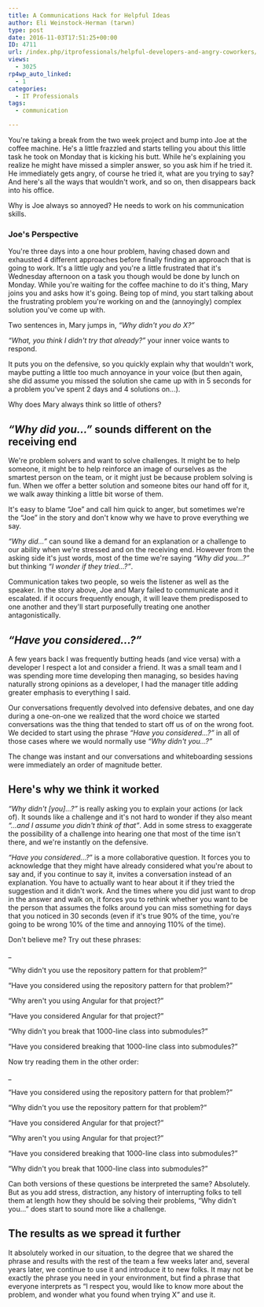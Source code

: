 ```yaml
---
title: A Communications Hack for Helpful Ideas
author: Eli Weinstock-Herman (tarwn)
type: post
date: 2016-11-03T17:51:25+00:00
ID: 4711
url: /index.php/itprofessionals/helpful-developers-and-angry-coworkers/
views:
  - 3025
rp4wp_auto_linked:
  - 1
categories:
  - IT Professionals
tags:
  - communication

---
```

You're taking a break from the two week project and bump into Joe at the coffee machine. He's a little frazzled and starts telling you about this little task he took on Monday that is kicking his butt. While he's explaining you realize he might have missed a simpler answer, so you ask him if he tried it. He immediately gets angry, of course he tried it, what are you trying to say? And here's all the ways that wouldn't work, and so on, then disappears back into his office. 

Why is Joe always so annoyed? He needs to work on his communication skills.

### Joe's Perspective

You're three days into a one hour problem, having chased down and exhausted 4 different approaches before finally finding an approach that is going to work. It's a little ugly and you're a little frustrated that it's Wednesday afternoon on a task you though would be done by lunch on Monday. While you're waiting for the coffee machine to do it's thing, Mary joins you and asks how it's going. Being top of mind, you start talking about the frustrating problem you're working on and the (annoyingly) complex solution you've come up with. 

Two sentences in, Mary jumps in, _“Why didn't you do X?”_

_“What, you think I didn't try that already?”_ your inner voice wants to respond. 

It puts you on the defensive, so you quickly explain why that wouldn't work, maybe putting a little too much annoyance in your voice (but then again, she did assume you missed the solution she came up with in 5 seconds for a problem you've spent 2 days and 4 solutions on...). 

Why does Mary always think so little of others?

## _“Why did you...”_ sounds different on the receiving end

We're problem solvers and want to solve challenges. It might be to help someone, it might be to help reinforce an image of ourselves as the smartest person on the team, or it might just be because problem solving is fun. When we offer a better solution and someone bites our hand off for it, we walk away thinking a little bit worse of them.

It's easy to blame “Joe” and call him quick to anger, but sometimes we're the “Joe” in the story and don't know why we have to prove everything we say.

_“Why did...”_ can sound like a demand for an explanation or a challenge to our ability when we're stressed and on the receiving end. However from the asking side it's just words, most of the time we're saying _“Why did you...?”_ but thinking _“I wonder if they tried...?”_.

Communication takes two people, so weis the listener as well as the speaker. In the story above, Joe and Mary failed to communicate and it escalated. if it occurs frequently enough, it will leave them predisposed to one another and they'll start purposefully treating one another antagonistically.

## _“Have you considered...?”_

A few years back I was frequently butting heads (and vice versa) with a developer I respect a lot and consider a friend. It was a small team and I was spending more time developing then managing, so besides having naturally strong opinions as a developer, I had the manager title adding greater emphasis to everything I said.

Our conversations frequently devolved into defensive debates, and one day during a one-on-one we realized that the word choice we started conversations was the thing that tended to start off us of on the wrong foot. We decided to start using the phrase _“Have you considered...?”_ in all of those cases where we would normally use _“Why didn't you...?”_

The change was instant and our conversations and whiteboarding sessions were immediately an order of magnitude better.

## Here's why we think it worked

_“Why didn't [you]...?”_ is really asking you to explain your actions (or lack of). It sounds like a challenge and it's not hard to wonder if they also meant _“...and I assume you didn't think of that”_. Add in some stress to exaggerate the possibility of a challenge into hearing one that most of the time isn't there, and we're instantly on the defensive.

_“Have you considered...?_” is a more collaborative question. It forces you to acknowledge that they might have already considered what you're about to say and, if you continue to say it, invites a conversation instead of an explanation. You have to actually want to hear about it if they tried the suggestion and it didn't work. And the times where you did just want to drop in the answer and walk on, it forces you to rethink whether you want to be the person that assumes the folks around you can miss something for days that you noticed in 30 seconds (even if it's true 90% of the time, you're going to be wrong 10% of the time and annoying 110% of the time).

Don't believe me? Try out these phrases:

_
  
“Why didn't you use the repository pattern for that problem?”
  
“Have you considered using the repository pattern for that problem?”</p> 

“Why aren't you using Angular for that project?”
  
“Have you considered Angular for that project?”

“Why didn't you break that 1000-line class into submodules?”
  
“Have you considered breaking that 1000-line class into submodules?”
  
</i>

Now try reading them in the other order:

_
  
“Have you considered using the repository pattern for that problem?”
  
“Why didn't you use the repository pattern for that problem?”</p> 

“Have you considered Angular for that project?”
  
“Why aren't you using Angular for that project?”

“Have you considered breaking that 1000-line class into submodules?”
  
“Why didn't you break that 1000-line class into submodules?”
  
</i>

Can both versions of these questions be interpreted the same? Absolutely. But as you add stress, distraction, any history of interrupting folks to tell them at length how they should be solving their problems, “Why didn't you...” does start to sound more like a challenge.

## The results as we spread it further

It absolutely worked in our situation, to the degree that we shared the phrase and results with the rest of the team a few weeks later and, several years later, we continue to use it and introduce it to new folks. It may not be exactly the phrase you need in your environment, but find a phrase that everyone interprets as “I respect you, would like to know more about the problem, and wonder what you found when trying X” and use it.